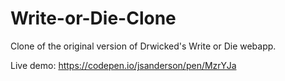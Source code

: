 # Write-or-Die-Clone
Clone of the original version of Drwicked's Write or Die webapp.

Live demo: https://codepen.io/jsanderson/pen/MzrYJa
